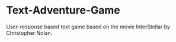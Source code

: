 # Text-Adventure-Game

User-response based text game based on the movie InterStellar by Christopher Nolan.
